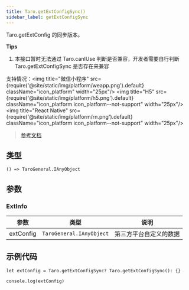 ```yaml
---
title: Taro.getExtConfigSync()
sidebar_label: getExtConfigSync
---
```


Taro.getExtConfig 的同步版本。

**Tips**
1. 本接口暂时无法通过 Taro.canIUse 判断是否兼容，开发者需要自行判断 Taro.getExtConfigSync 是否存在来兼容

支持情况：<img title="微信小程序" src={require('@site/static/img/platform/weapp.png').default} className="icon_platform" width="25px"/> <img title="H5" src={require('@site/static/img/platform/h5.png').default} className="icon_platform icon_platform--not-support" width="25px"/> <img title="React Native" src={require('@site/static/img/platform/rn.png').default} className="icon_platform icon_platform--not-support" width="25px"/>

> [参考文档](https://developers.weixin.qq.com/miniprogram/dev/api/ext/wx.getExtConfigSync.html)

## 类型

```tsx
() => TaroGeneral.IAnyObject
```

## 参数

### ExtInfo

| 参数 | 类型 | 说明 |
| --- | --- | --- |
| extConfig | `TaroGeneral.IAnyObject` | 第三方平台自定义的数据 |

## 示例代码

```tsx
let extConfig = Taro.getExtConfigSync? Taro.getExtConfigSync(): {}

console.log(extConfig)
```
